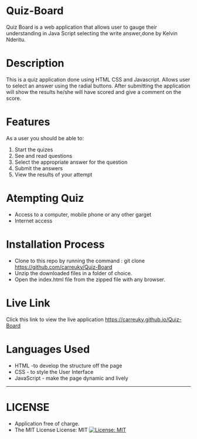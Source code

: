 # Quiz-Board

Quiz Board is a web application that allows user to gauge their understanding in Java Script  selecting the write answer,done by Kelvin Nderitu.

# Description
This is a quiz application done using HTML CSS and Javascript. Allows user to select an answer using the radial buttons. After submitting the application will show the results he/she will have scored and give a comment on the score.

# Features
As a user you should be able to:

1. Start the quizes
2. See and read questions
3. Select the appropriate answer for the       question
4. Submit the answers
5. View the results of your attempt
# Atempting Quiz
* Access to  a computer, mobile phone or any other garget
 * Internet access
# Installation Process
* Clone to this repo by running the command : git clone https://github.com/carreuky/Quiz-Board
* Unzip the downloaded files in a folder of choice.
* Open the index.html file from the zipped file with any browser.

# Live Link
Click this link to view the live application https://carreuky.github.io/Quiz-Board
# Languages Used
* HTML -to develop the structure off the page
* CSS - to style the User Interface
* JavaScript - make the page dynamic and lively

*****
# LICENSE
* Application free of charge.
* The MIT License
License: MIT
[![License: MIT](https://img.shields.io/badge/License-MIT-yellow.svg)](https://opensource.org/licenses/MIT)

